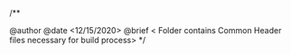 /**

@author
@date <12/15/2020>
@brief
< Folder contains Common Header files necessary for build process>
*/
